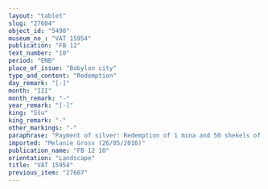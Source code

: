 ```yaml
---
layout: "tablet"
slug: "27604"
object_id: "5490"
museum_no_: "VAT 15954"
publication: "FB 12"
text_number: "10"
period: "ENB"
place_of_issue: "Babylon city"
type_and_content: "Redemption"
day_remark: "[-]"
month: "III"
month_remark: "-"
year_remark: "[-]"
king: "Ššu"
king_remark: "-"
other_markings: "-"
paraphrase: "Payment of silver: Redemption of 1 mina and 50 shekels of silver, credited by <strong>A</strong> to <strong>B</strong>, by the transfer of <strong><sup>f</sup>C</strong>. The remainder of the operative section and the witness list are not preserved.<br /> &nbsp;<br /> <strong>A</strong> = [&hellip;]; <strong>B</strong> = Ahu-&scaron;ub&scaron;i/[&hellip;]; <strong><sup>f</sup>C</strong> = <sup>f</sup>Ēṭirtu<br /> <br /> &nbsp;"
imported: "Melanie Gross (26/05/2016)"
publication_name: "FB 12 10"
orientation: "Landscape"
title: "VAT 15954"
previous_item: "27607"
---
```

